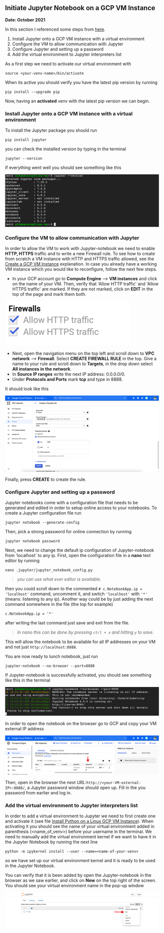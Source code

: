
## Initiate Jupyter Notebook on a GCP VM Instance
**Date: October 2021**

In this section I referenced some steps from [here](https://www.datacamp.com/community/tutorials/google-cloud-data-science). 

1. Install Jupyter onto a GCP VM instance with a virtual environment
2. Configure the VM to allow communication with Jupyter
3. Configure Jupyter and setting up a password
4. Add the virtual environment to Jupyter interpreters list

As a first step we need to activate our virtual environment with 

```
source <your-venv-name>/bin/activate
```
When its active you should verify you have the latest pip version by running

```
pip install --upgrade pip
```

Now, having an **activated** venv with the latest pip version we can begin.

### Install Jupyter onto a GCP VM instance with a virtual environment

To install the Jupyter package you should run

```
pip install jupyter
```

you can check the installed version by typing in the terminal

```
jupyter --version
```
If everything went well you should see something like this

![](../Assets/GCP_venv_jupyter_version.png)

### Configure the VM to allow communication with Jupyter

In order to allow the VM to work with Jupyter-notebook we need to enable **HTTP, HTTPS** traffic and to write a new Firewall rule. To see how to create from scratch a VM instance with HTTP and HTTPS traffic allowed, see the [Create a GCP VM Instance](Create_a_GCP_VM_Instance.md) explanation. In case you already have a working VM instance which you would like to reconfigure, follow the next few steps.

- In your GCP account go to **Compute Engine** --> **VM instances** and click on the name of your VM. Then, verify that 'Allow HTTP traffic' and 'Allow HTTPS traffic' are marked. If they are not marked, click on **EDIT** in the top of the page and mark them both.

![](../Assets/GCP_http_allowed.png) 

- Next, open the navigation menu on the top left and scroll down to **VPC network** --> **Firewall**. Select **CREATE FIREWALL RULE** in the top. Give a name to your rule and scroll down to **Targets**, in the drop down select **All instances in the network**.
- In **Source IP ranges** write the next IP address: 0.0.0.0/0.
- Under **Protocols and Ports** mark **tcp** and type in 8888.

It should look like this

![](../Assets/GCP_firewall_rule.png)

Finally,  press **CREATE** to create the rule.

### Configure Jupyter and setting up a password
Jupyter notebooks come with a configuration file that needs to be generated and edited in order to setup online access to your notebooks. To create a Jupyter configuration file run

```
jupyter notebook --generate-config
``` 
Then, pick a strong password for online connection by running

```
jupyter notebook password
```

Next, we need to change the default ip configuration of Jupyter-notebook from 'localhost' to any ip. First, open the configuration file in a **nano** text editor by running

```
nano .jupyter/jupyter_notebook_config.py
```
>_you can use what ever editor is available._

then you could scroll down to the commented ```# c.NotebookApp.ip = 'localhost'``` command, uncomment it, and switch `'localhost'` with `'*'` (means: listening to any ip). Another way could be by just adding the next command somewhere in the file (the top for example)

```
c.NotebookApp.ip = '*'
```
after writing the last command just save and exit from the file.
>_In nano this can be done by pressing `ctrl + x` and hitting `y` to save._

This will allow the notebook to be available for all IP addresses on your VM and not just `http://localhost:8888`.

You are now ready to lunch notebook, just run

```
jupyter-notebook --no-browser --port=8888
```
If Jupyter-notebook is successfully activated, you should see something like this in the terminal

![](../Assets/GCP_jupyter_activation.png)

In order to open the notebook on the browser go to GCP and copy your VM external IP address

![](../Assets/GCP_vm_external_ip.png)

Then, open in the browser the next URL:`http://<your-VM-external-IP>:8888/`, a Jupyter password window should open up. Fill in the you password from earlier and log in.

### Add the virtual environment to Jupyter interpreters list
In order to add a virtual environment to Jupyter we need to first create one and activate it (see file [Install Python on a Linux GCP VM Instance](Install_Python_on_a_Linux_GCP_VM_Instance.md)). When activating it you should see the name of your virtual environment added in parenthesis (<name_of_venv>) before your username in the terminal. We need to manually add the virtual environment kernel if we want to have it in the Jupyter Notebook by running the next line 

```
python -m ipykernel install --user --name=<name-of-your-venv>
```
so we have set up our virtual environment kernel and it is ready to be used in the Jupyter Notebook.

You can verify that it is been added by open the Jupyter-notebook in the browser as we saw earlier, and click on **New** on the top right of the screen. You should see your virtual environment name in the pop-up window 

![](../Assets/GCP_venv_jupyter.png)


